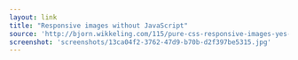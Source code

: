 ```yaml
---
layout: link
title: "Responsive images without JavaScript"
source: 'http://bjorn.wikkeling.com/115/pure-css-responsive-images-yes-javascript.html'
screenshot: 'screenshots/13ca04f2-3762-47d9-b70b-d2f397be5315.jpg'
---
```


